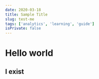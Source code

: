 ```yaml
---
date: 2020-03-18
title: Sample Title
slug: test-me
tags: ['analytics', 'learning', 'guide']
isPrivate: false
---
```


## <!-- TODO: Add linting for markdown missing frontmatter -->

# Hello world

## I exist
